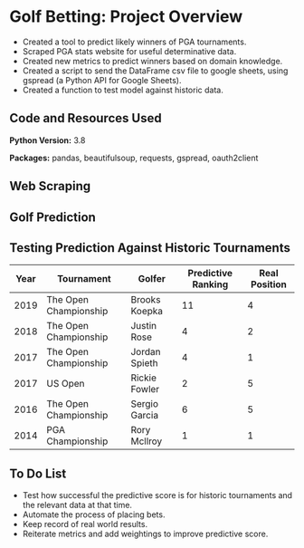 # Golf Betting: Project Overview
- Created a tool to predict likely winners of PGA tournaments.
- Scraped PGA stats website for useful determinative data.
- Created new metrics to predict winners based on domain knowledge.
- Created a script to send the DataFrame csv file to google sheets, using gspread (a Python API for Google Sheets).
- Created a function to test model against historic data.

## Code and Resources Used
**Python Version:** 3.8

**Packages:** pandas, beautifulsoup, requests, gspread, oauth2client

## Web Scraping

## Golf Prediction

## Testing Prediction Against Historic Tournaments

| Year  | Tournament  | Golfer  | Predictive Ranking  | Real Position  |
|---|---|---|---|---|
|  2019 | The Open Championship  | Brooks Koepka  |  11 |  4 |
| 2018  | The Open Championship  | Justin Rose  | 4  | 2  |
| 2017  | The Open Championship |  Jordan Spieth | 4  |  1 |
| 2017  | US Open  |  Rickie Fowler | 2  |  5 |
|  2016 | The Open Championship  | Sergio Garcia  | 6  | 5  |
|  2014 | PGA Championship  | Rory Mcllroy  | 1  |  1 |

## To Do List
- Test how successful the predictive score is for historic tournaments and the relevant data at that time. 
- Automate the process of placing bets.
- Keep record of real world results.
- Reiterate metrics and add weightings to improve predictive score.
